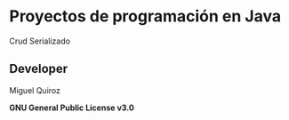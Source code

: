 # Proyectos de programación en Java

Crud Serializado

## Developer
Miguel Quiroz

**GNU General Public License v3.0**